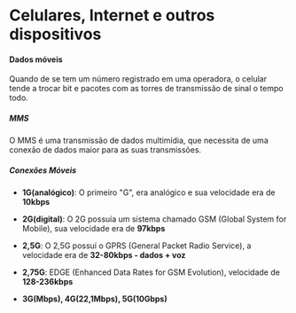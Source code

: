 # Celulares, Internet e outros dispositivos 

#### Dados móveis

 Quando de se tem um número registrado em uma operadora, o celular tende a trocar bit e pacotes com as torres de transmissão de sinal o tempo todo.

##### MMS

O MMS é uma transmissão de dados multimídia, que necessita de uma conexão de dados maior para as suas transmissões.

##### Conexões Móveis

- **1G(analógico)**: O primeiro "G", era analógico e sua velocidade era de **10kbps**

- **2G(digital)**: O 2G possuía um sistema chamado GSM (Global System for Mobile), sua velocidade era de **97kbps**
- **2,5G**: O 2,5G possuí o GPRS (General Packet Radio Service), a velocidade era de **32-80kbps -  dados + voz**
- **2,75G**: EDGE (Enhanced Data Rates for GSM Evolution), velocidade de **128-236kbps**
- **3G(Mbps), 4G(22,1Mbps), 5G(10Gbps)**

​    